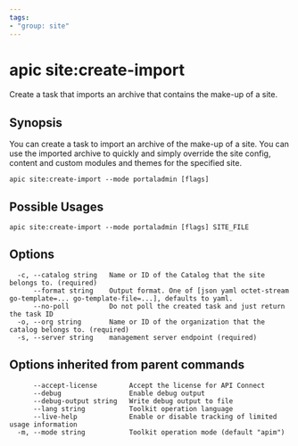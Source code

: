 ```yaml
---
tags:
- "group: site"
---
```

# apic site:create-import

Create a task that imports an archive that contains the make-up of a site.

## Synopsis

You can create a task to import an archive of the make-up of a site. You can use the imported archive to quickly and simply override the site config, content and custom modules and themes for the specified site.

```
apic site:create-import --mode portaladmin [flags]
```

## Possible Usages

```
apic site:create-import --mode portaladmin [flags] SITE_FILE
```

## Options

```
  -c, --catalog string   Name or ID of the Catalog that the site belongs to. (required)
      --format string    Output format. One of [json yaml octet-stream go-template=... go-template-file=...], defaults to yaml.
      --no-poll          Do not poll the created task and just return the task ID
  -o, --org string       Name or ID of the organization that the catalog belongs to. (required)
  -s, --server string    management server endpoint (required)
```

## Options inherited from parent commands

```
      --accept-license        Accept the license for API Connect
      --debug                 Enable debug output
      --debug-output string   Write debug output to file
      --lang string           Toolkit operation language
      --live-help             Enable or disable tracking of limited usage information
  -m, --mode string           Toolkit operation mode (default "apim")
```
